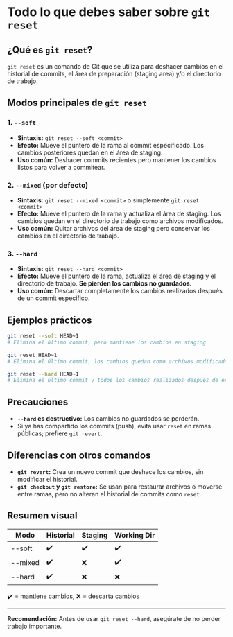 # Todo lo que debes saber sobre `git reset`

## ¿Qué es `git reset`?

`git reset` es un comando de Git que se utiliza para deshacer cambios en el historial de commits, el área de preparación (staging area) y/o el directorio de trabajo.

## Modos principales de `git reset`

### 1. `--soft`

- **Sintaxis:** `git reset --soft <commit>`
- **Efecto:** Mueve el puntero de la rama al commit especificado. Los cambios posteriores quedan en el área de staging.
- **Uso común:** Deshacer commits recientes pero mantener los cambios listos para volver a commitear.

### 2. `--mixed` (por defecto)

- **Sintaxis:** `git reset --mixed <commit>` o simplemente `git reset <commit>`
- **Efecto:** Mueve el puntero de la rama y actualiza el área de staging. Los cambios quedan en el directorio de trabajo como archivos modificados.
- **Uso común:** Quitar archivos del área de staging pero conservar los cambios en el directorio de trabajo.

### 3. `--hard`

- **Sintaxis:** `git reset --hard <commit>`
- **Efecto:** Mueve el puntero de la rama, actualiza el área de staging y el directorio de trabajo. **Se pierden los cambios no guardados.**
- **Uso común:** Descartar completamente los cambios realizados después de un commit específico.

## Ejemplos prácticos

```bash
git reset --soft HEAD~1
# Elimina el último commit, pero mantiene los cambios en staging

git reset HEAD~1
# Elimina el último commit, los cambios quedan como archivos modificados

git reset --hard HEAD~1
# Elimina el último commit y todos los cambios realizados después de ese commit
```

## Precauciones

- **`--hard` es destructivo:** Los cambios no guardados se perderán.
- Si ya has compartido los commits (push), evita usar `reset` en ramas públicas; prefiere `git revert`.

## Diferencias con otros comandos

- **`git revert`:** Crea un nuevo commit que deshace los cambios, sin modificar el historial.
- **`git checkout` y `git restore`:** Se usan para restaurar archivos o moverse entre ramas, pero no alteran el historial de commits como `reset`.

## Resumen visual

| Modo    | Historial | Staging | Working Dir |
| ------- | --------- | ------- | ----------- |
| --soft  | ✔️        | ✔️      | ✔️          |
| --mixed | ✔️        | ❌      | ✔️          |
| --hard  | ✔️        | ❌      | ❌          |

✔️ = mantiene cambios, ❌ = descarta cambios

---

**Recomendación:** Antes de usar `git reset --hard`, asegúrate de no perder trabajo importante.
